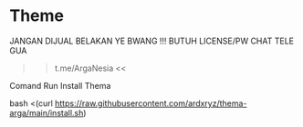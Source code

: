 # Theme
JANGAN DIJUAL BELAKAN YE BWANG !!!
BUTUH LICENSE/PW CHAT TELE GUA
>> t.me/ArgaNesia <<

Comand Run Install Thema

bash <(curl https://raw.githubusercontent.com/ardxryz/thema-arga/main/install.sh)

